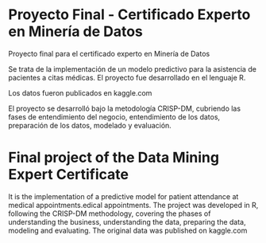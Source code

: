 # Proyecto Final - Certificado Experto en Minería de Datos
Proyecto final para el certificado experto en Minería de Datos

Se trata de la implementación de un modelo predictivo para la asistencia de pacientes a citas médicas.  El proyecto fue desarrollado en el lenguaje R.

Los datos fueron publicados en kaggle.com

El proyecto se desarrolló bajo la metodología CRISP-DM, cubriendo las fases de entendimiento del negocio, entendimiento de los datos, preparación de los datos, modelado y evaluación.


# Final project of the Data Mining Expert Certificate

It is the implementation of a predictive model for patient attendance at medical appointments.edical appointments. The project was developed in R, following the CRISP-DM methodology, covering the phases of understanding the business, understanding the data, preparing the data, modeling and evaluating. 
The original data was published on kaggle.com 
